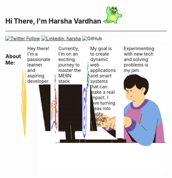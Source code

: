<!-- - 👋 Hi, I’m @harshavardhan1726
- 👀 I’m passionate about emerging technologies and software development and strongly interested in creating innovative web applications
- 🌱 Currently I'm currently honing my Full Stack Web Development skills, exploring the latest frameworks and tools to build dynamic, user-friendly web experiences.
- 💞️ I want to collaborate on open-source projects and exciting web development ventures. If you're working on something cool, I'd love to hear about it!
- 📫 How to reach me via email at harshav1752002@gmail.com.com or through my LinkedIn profile here https://www.linkedin.com/in/harsha-vardhan-lagudu-31316a30a/
- 😄 Pronouns: He/Him -->

<!---
harshavardhan1726/harshavardhan1726 is a ✨ special ✨ repository because its `README.md` (this file) appears on your GitHub profile.
You can click the Preview link to take a look at your changes.
--->


<h2>Hi There, I'm Harsha Vardhan <img src="/images/hello.gif" height="60px" alt=""> </h2>
</div>
<hr>

[![Twitter Follow](https://img.shields.io/twitter/follow/HarshaV172604?label=Follow)](https://twitter.com/intent/follow?screen_name=HarshaV172604)
[![Linkedin: harsha](https://img.shields.io/badge/-harsha-blue?style=flat-square&logo=Linkedin&logoColor=white&link=https://www.linkedin.com/in/sai-harsha-vardhan-lagudu-31316a30a)](https://www.linkedin.com/in/sai-harsha-vardhan-lagudu-31316a30a)
![GitHub](https://img.shields.io/github/followers/harshavardhan1726)

<div>
    <div>
        <img align='right' src="/images/coding.gif" padding ="0 0 0 15px" width="400px">
    </div>
    <div style="display: flex;">
        <h3>About Me: </h3>
        <img src="/images/Hand_wave.gif" width="20px" alt=""> Hey there! I'm a passionate learner and aspiring developer.</img>
        <br><br>
        <img src="/images/Learn.gif" width="25px" alt=""> Currently, I'm on an exciting journey to master the MERN stack (MongoDB, Express.js, React.js, Node.js) and dive deep into the world of machine learning. </img>
        <br><br>
        <img src="/images/goal.gif" width="25px" alt=""> My goal is to create dynamic web applications and smart systems that can make a real impact. I love turning ideas into reality through code 
        <br><br>
        <img src="/images/puzzle.gif" width="25px" alt=""> Experimenting with new tech and solving problems is my jam.
        <hr>
    </div>
    

    
</div>